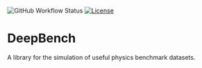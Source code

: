 ![GitHub Workflow Status](https://img.shields.io/github/workflow/status/AeRabelais/DeepBenchmark/test-bench?style=flat-square)
 [![License](https://img.shields.io/badge/License-Apache_2.0-blue.svg)](https://opensource.org/licenses/Apache-2.0)
# DeepBench
 A library for the simulation of useful physics benchmark datasets. 
